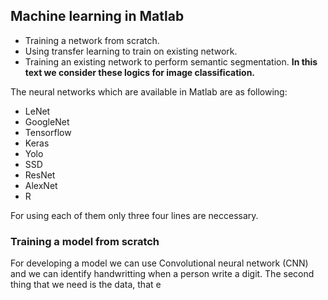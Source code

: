 ## Machine learning in Matlab

 - Training a network from scratch.
 - Using transfer learning to train on existing network.
 - Training an existing network to perform semantic segmentation.
**In this text we consider these logics for image classification.**

The neural networks which are available in Matlab are as following:

 - LeNet
 - GoogleNet
 - Tensorflow
 - Keras 
 - Yolo 
 - SSD 
 - ResNet
 - AlexNet
 - R

For using each of them only three four lines are neccessary.

### Training a model from scratch

For developing a model we can use Convolutional neural network (CNN) and we can identify handwritting when a person write a digit.
The second thing that we need is the data, that e
<!--stackedit_data:
eyJoaXN0b3J5IjpbNjY0OTY3NDA3LDE4NTQ5MDI5LDE5MDE5OT
A3NTNdfQ==
-->